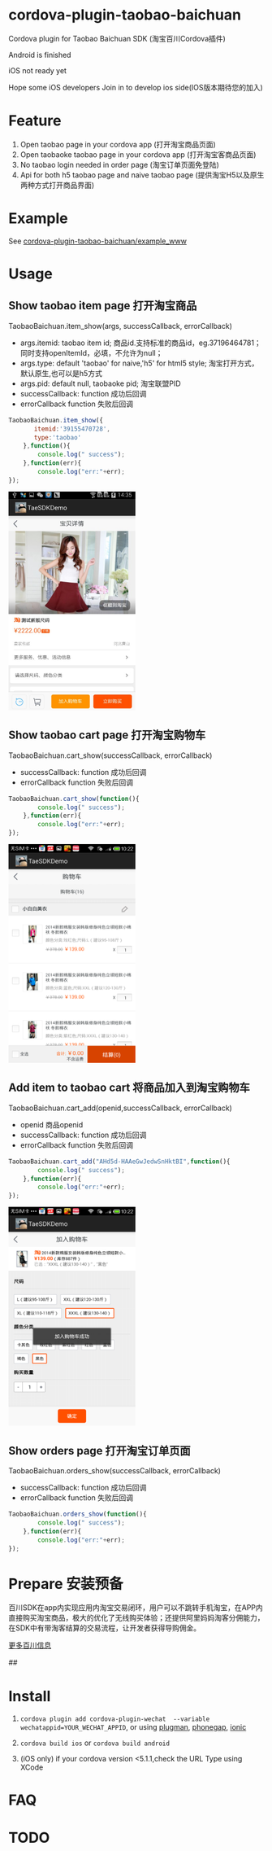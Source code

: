# cordova-plugin-taobao-baichuan


Cordova plugin for Taobao Baichuan SDK (淘宝百川Cordova插件)

Android is finished

iOS not ready yet

Hope some iOS developers  Join in to develop ios side(IOS版本期待您的加入)

# Feature
  1. Open taobao page in your cordova app (打开淘宝商品页面)
  2. Open taobaoke taobao page in your cordova app (打开淘宝客商品页面)
  3. No taobao login needed in order page (淘宝订单页面免登陆)
  4. Api for both h5 taobao page and naive taobao page (提供淘宝H5以及原生两种方式打开商品界面)


# Example

See [cordova-plugin-taobao-baichuan/example_www](https://github.com/xu-li/cordova-plugin-taobao-baichuan/example_www)



# Usage

## Show taobao item page 打开淘宝商品


TaobaoBaichuan.item_show(args, successCallback, errorCallback)

 * args.itemid: taobao item id; 商品id.支持标准的商品id，eg.37196464781；同时支持openItemId，必填，不允许为null；
 * args.type: default 'taobao' for naive,'h5' for html5 style; 淘宝打开方式，默认原生,也可以是h5方式
 * args.pid: default null, taobaoke pid; 淘宝联盟PID
 * successCallback: function 成功后回调
 * errorCallback function 失败后回调
 
 
 ```Javascript
 TaobaoBaichuan.item_show({
        itemid:'39155470728',
        type:'taobao'
     },function(){
         console.log(" success");
     },function(err){
         console.log("err:"+err);
 });
 ```

 <img src="screenshots/item.jpg" width="250" height="430">


## Show taobao cart page 打开淘宝购物车
TaobaoBaichuan.cart_show(successCallback, errorCallback)
 * successCallback: function 成功后回调
 * errorCallback function 失败后回调
 
```Javascript
TaobaoBaichuan.cart_show(function(){
        console.log(" success");
    },function(err){
        console.log("err:"+err);
});
```

 <img src="screenshots/cart.png" width="250" height="430">
 
## Add item to taobao cart 将商品加入到淘宝购物车
TaobaoBaichuan.cart_add(openid,successCallback, errorCallback)
 * openid 商品openid 
 * successCallback: function 成功后回调
 * errorCallback function 失败后回调
 
```Javascript
TaobaoBaichuan.cart_add("AHd5d-HAAeGwJedwSnHktBI",function(){
        console.log(" success");
    },function(err){
        console.log("err:"+err);
});
```
 <img src="screenshots/cart_add.png" width="250" height="430">

## Show orders page 打开淘宝订单页面


TaobaoBaichuan.orders_show(successCallback, errorCallback)
 * successCallback: function 成功后回调
 * errorCallback function 失败后回调
 
```Javascript
TaobaoBaichuan.orders_show(function(){
        console.log(" success");
    },function(err){
        console.log("err:"+err);
});
```

 
# Prepare 安装预备

百川SDK在app内实现应用内淘宝交易闭环，用户可以不跳转手机淘宝，在APP内直接购买淘宝商品，极大的优化了无线购买体验；还提供阿里妈妈淘客分佣能力，在SDK中有带淘客结算的交易流程，让开发者获得导购佣金。

[更多百川信息](http://baichuan.taobao.com/doc2/detail?spm=a3c0d.7662649.0.0.XTcmuf&treeId=30&articleId=103655&docType=1)

##　


# Install

1. ```cordova plugin add cordova-plugin-wechat  --variable wechatappid=YOUR_WECHAT_APPID```, or using [plugman](https://npmjs.org/package/plugman), [phonegap](https://npmjs.org/package/phonegap), [ionic](http://ionicframework.com/)

2. ```cordova build ios``` or ```cordova build android```

3. (iOS only) if your cordova version <5.1.1,check the URL Type using XCode


# FAQ
  
# TODO

